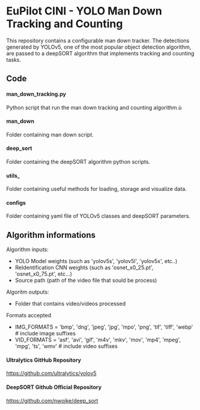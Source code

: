 # EuPilot CINI - YOLO Man Down Tracking and Counting

This repository contains a configurable man down tracker. The detections generated by YOLOv5, one of the most popular object detection algorithm, are passed to a deepSORT algorithm that implements tracking and counting tasks.

## Code

#### man_down_tracking.py 
Python script that run the man down tracking and counting algorithm.ù

#### man_down
Folder containing man down script.

#### deep_sort 
Folder containing the deepSORT algorithm python scripts.

#### utils_ 
Folder containing useful methods for loading, storage and visualize data.

#### configs
Folder containing yaml file of YOLOv5 classes and deepSORT parameters.


## Algorithm informations
Algorithm inputs:
- YOLO Model weights (such as 'yolov5s', 'yolov5l', 'yolov5x', etc..) 
- ReIdentification CNN weights (such as 'osnet_x0_25.pt', 'osnet_x0_75.pt', etc...)
- Source path (path of the video file that sould be process)

Algoritm outputs:
- Folder that contains video/videos processed

Formats accepted
- IMG_FORMATS = 'bmp', 'dng', 'jpeg', 'jpg', 'mpo', 'png', 'tif', 'tiff', 'webp'  # include image suffixes
- VID_FORMATS = 'asf', 'avi', 'gif', 'm4v', 'mkv', 'mov', 'mp4', 'mpeg', 'mpg', 'ts', 'wmv'  # include video suffixes


#### Ultralytics GitHub Repository
https://github.com/ultralytics/yolov5

#### DeepSORT Github Official Repository
https://github.com/nwojke/deep_sort